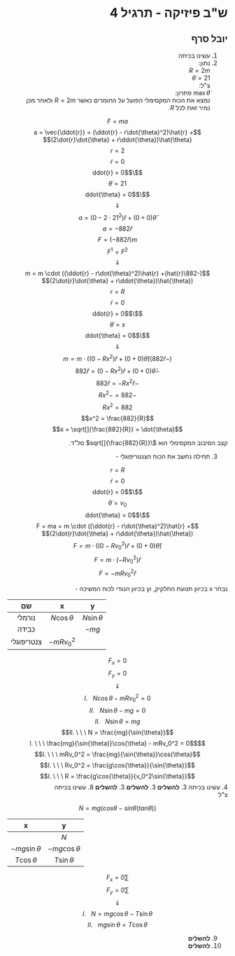 <style>
    html {
        direction: rtl;
    }
    eqn, table, .katex {
        direction: ltr;
    }
</style>
# ש"ב פיזיקה - תרגיל 4
## יובל סרף

1. עשינו בכיתה
2. נתון:  
$R = 2m$  
$\dot{\theta} = 21$  
צ"ל:  
$\max{\dot{\theta}}$
פתרון:  
נמצא את הכוח המקסימלי הפועל על החומרים כאשר $R=2m$ ולאחר מכן נמיר זאת לכל $R$.  

$$F = ma$$
$$a = \vec{\ddot{r}} = (\ddot{r} - r\dot{\theta}^2)\hat{r} + (2\dot{r}\dot{\theta} + r\ddot{\theta})\hat{\theta}$$
$$r = 2$$
$$\dot{r} = 0$$
$$\ddot{r} = 0$$
$$\dot{\theta} = 21$$
$$\ddot{\theta} = 0$$
$$\Downarrow$$
$$a = (0 - 2\cdot 21^2)\hat{r} + (0 +0)\hat{\theta}$$
$$a = -882\hat{r}$$
$$F = (-882\hat{r})m$$
$$F^1 = F^2$$
$$\Downarrow$$
$$(-882\hat{r})m = m \cdot ((\ddot{r} - r\dot{\theta}^2)\hat{r} + (2\dot{r}\dot{\theta} + r\ddot{\theta})\hat{\theta})$$
$$r = R$$
$$\dot{r} = 0$$
$$\ddot{r} = 0$$
$$\dot{\theta} = x$$
$$\ddot{\theta} = 0$$
$$\Downarrow$$
$$(-882\hat{r})m = m \cdot ((0 - Rx^2)\hat{r} + (0 + 0)\hat{\theta})$$
$$-882\hat{r} = (0 - Rx^2)\hat{r} + (0 + 0)\hat{\theta}$$
$$-882\hat{r} = -Rx^2\hat{r}$$
$$-882 = -Rx^2$$
$$Rx^2 = 882$$
$$x^2 = \frac{882}{R}$$
$$x = \sqrt[]{\frac{882}{R}} = \dot{\theta}$$

קצב הסיבוב המקסימלי הוא $\sqrt[]{\frac{882}{R}}$ סל"ד.

3. תחילה נחשב את הכוח הצנטריפוגלי - 

$$r = R$$
$$\dot{r} = 0$$
$$\ddot{r} = 0$$
$$\dot{\theta} = v_0$$
$$\ddot{\theta} = 0$$
$$F = ma = m \cdot ((\ddot{r} - r\dot{\theta}^2)\hat{r} + (2\dot{r}\dot{\theta} + r\ddot{\theta})\hat{\theta})$$
$$F = m \cdot ((0 - Rv_0^2)\hat{r} + (0 + 0)\hat{\theta})$$
$$F = m \cdot (-Rv_0^2)\hat{r}$$
$$F = -mRv_0^2\hat{r}$$

נבחר x בכיוון תנועת החלקיק, וy בכיוון הנגדי לכוח המשיכה - 

|שם|x|y|
|:---:|:---:|:---:|
|נורמלי|$N\cos{\theta}$|$N\sin{\theta}$|
|כבידה||$-mg$|
|צנטריפוגלי|$-mRv_0^2$||

$$F_x = 0$$
$$F_y = 0$$
$$\Downarrow$$
$$I. \ \ \ N\cos{\theta} - mRv_0^2 = 0$$
$$II. \ \ \ N\sin{\theta} - mg = 0$$
$$II. \ \ \ N\sin{\theta} = mg$$
$$II. \ \ \ N = \frac{mg}{\sin{\theta}}$$
$$I. \ \ \ \frac{mg}{\sin{\theta}}\cos{\theta} - mRv_0^2 = 0$$
$$I. \ \ \ mRv_0^2 = \frac{mg}{\sin{\theta}}\cos{\theta}$$
$$I. \ \ \ Rv_0^2 = \frac{g\cos{\theta}}{\sin{\theta}}$$
$$I. \ \ \ R = \frac{g\cos{\theta}}{v_0^2\sin{\theta}}$$
4. עשינו בכיתה
3. **להשלים**
3. **להשלים**
3. **להשלים**
8. עשינו בכיתה  
צ"ל

$$N = mg(cos{\theta} - sin{\theta}(tan{\theta}))$$

|x|y|
|:---:|:---:|
||$N$|
|$-mg\sin{\theta}$|$-mg\cos{\theta}$|
|$T\cos{\theta}$|$T\sin{\theta}$|

$$\sum F_x = 0$$
$$\sum F_y = 0$$
$$\Downarrow$$
$$I. \ \ \ N = mg\cos{\theta} -T \sin{\theta}$$
$$II. \ \ \ mg\sin{\theta} = T\cos{\theta}$$

9. **להשלים**
10. **להשלים**